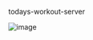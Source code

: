 todays-workout-server

![image](https://user-images.githubusercontent.com/106549726/193424204-4f514d29-c2bf-4e40-bc4b-977853501d7f.png)
